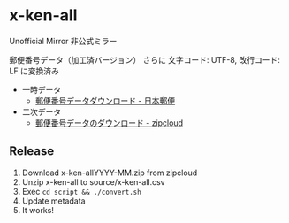 # x-ken-all

Unofficial Mirror
非公式ミラー

郵便番号データ（加工済バージョン）
さらに 文字コード: UTF-8, 改行コード: LF に変換済み

- 一時データ
    - [郵便番号データダウンロード - 日本郵便](http://www.post.japanpost.jp/zipcode/download.html)
- 二次データ
    - [郵便番号データのダウンロード - zipcloud](http://zipcloud.ibsnet.co.jp/)

## Release

1. Download x-ken-allYYYY-MM.zip from zipcloud
2. Unzip x-ken-all to source/x-ken-all.csv
3. Exec `cd script && ./convert.sh`
4. Update metadata
5. It works!
